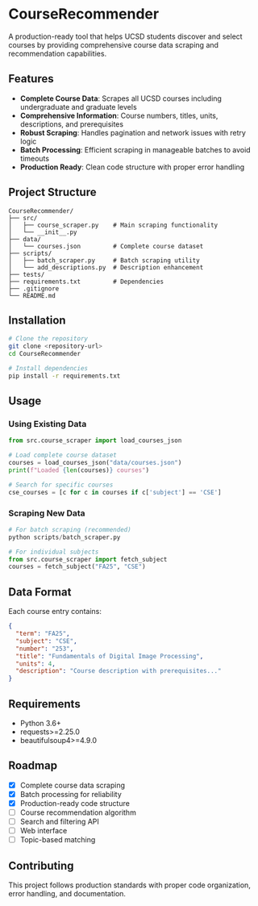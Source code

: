 # CourseRecommender

A production-ready tool that helps UCSD students discover and select courses by providing comprehensive course data scraping and recommendation capabilities.

## Features

- **Complete Course Data**: Scrapes all UCSD courses including undergraduate and graduate levels
- **Comprehensive Information**: Course numbers, titles, units, descriptions, and prerequisites
- **Robust Scraping**: Handles pagination and network issues with retry logic
- **Batch Processing**: Efficient scraping in manageable batches to avoid timeouts
- **Production Ready**: Clean code structure with proper error handling

## Project Structure

```
CourseRecommender/
├── src/
│   ├── course_scraper.py    # Main scraping functionality
│   └── __init__.py
├── data/
│   └── courses.json         # Complete course dataset
├── scripts/
│   ├── batch_scraper.py     # Batch scraping utility
│   └── add_descriptions.py  # Description enhancement
├── tests/
├── requirements.txt         # Dependencies
├── .gitignore
└── README.md
```

## Installation

```bash
# Clone the repository
git clone <repository-url>
cd CourseRecommender

# Install dependencies
pip install -r requirements.txt
```

## Usage

### Using Existing Data

```python
from src.course_scraper import load_courses_json

# Load complete course dataset
courses = load_courses_json("data/courses.json")
print(f"Loaded {len(courses)} courses")

# Search for specific courses
cse_courses = [c for c in courses if c['subject'] == 'CSE']
```

### Scraping New Data

```python
# For batch scraping (recommended)
python scripts/batch_scraper.py

# For individual subjects
from src.course_scraper import fetch_subject
courses = fetch_subject("FA25", "CSE")
```

## Data Format

Each course entry contains:
```json
{
  "term": "FA25",
  "subject": "CSE",
  "number": "253",
  "title": "Fundamentals of Digital Image Processing",
  "units": 4,
  "description": "Course description with prerequisites..."
}
```

## Requirements

- Python 3.6+
- requests>=2.25.0
- beautifulsoup4>=4.9.0

## Roadmap

- [x] Complete course data scraping
- [x] Batch processing for reliability
- [x] Production-ready code structure
- [ ] Course recommendation algorithm
- [ ] Search and filtering API
- [ ] Web interface
- [ ] Topic-based matching

## Contributing

This project follows production standards with proper code organization, error handling, and documentation.